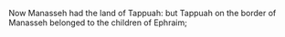 Now Manasseh had the land of Tappuah: but Tappuah on the border of Manasseh belonged to the children of Ephraim;
